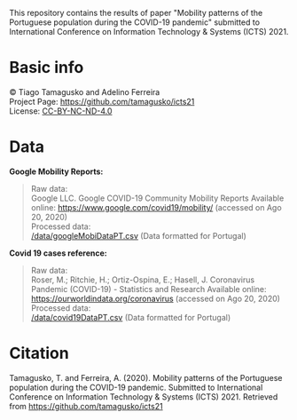 This repository contains the results of paper "Mobility patterns of the Portuguese population during the COVID-19 pandemic" submitted to International Conference on Information Technology & Systems (ICTS) 2021.

# Basic info
© Tiago Tamagusko and Adelino Ferreira  
Project Page: <a href="https://github.com/tamagusko/icts21">https://github.com/tamagusko/icts21</a>  
License: [CC-BY-NC-ND-4.0](/LICENSE)

# Data
**Google Mobility Reports:**  
> Raw data:  
> Google LLC. Google COVID-19 Community Mobility Reports Available online: https://www.google.com/covid19/mobility/ (accessed on Ago 20, 2020)  
> Processed data:  
> <a href="https://raw.githubusercontent.com/tamagusko/icts21/master/data/googleMobiDataPT.csv">/data/googleMobiDataPT.csv</a> (Data formatted for Portugal)

**Covid 19 cases reference:**
> Raw data:  
> Roser, M.; Ritchie, H.; Ortiz-Ospina, E.; Hasell, J. Coronavirus Pandemic (COVID-19) - Statistics and Research Available online: https://ourworldindata.org/coronavirus (accessed on Ago 20, 2020)  
> Processed data:  
> <a href="https://raw.githubusercontent.com/tamagusko/icts21/master/data/covid19DataPT.csv">/data/covid19DataPT.csv</a> (Data formatted for Portugal)

# Citation
Tamagusko, T. and Ferreira, A. (2020). Mobility patterns of the Portuguese population during the COVID-19 pandemic. Submitted to  International Conference on Information Technology & Systems (ICTS) 2021. Retrieved from https://github.com/tamagusko/icts21
